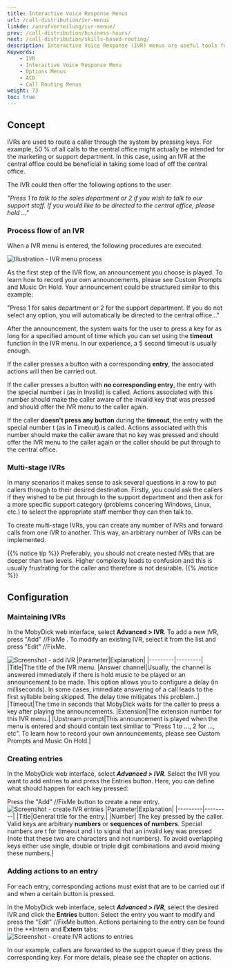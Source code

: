 ```yaml
---
title: Interactive Voice Response Menus
url: /call-distribution/ivr-menus
linkde: /anrufverteilung/ivr-menue/
prev: /call-distribution/business-hours/
next: /call-distribution/skills-based-routing/
description: Interactive Voice Response (IVR) menus are useful tools for ensuring that callers are routed more effectively and more quickly to the right agent, department or contact by providing callers with a set of options to choose from to qualify the reason for their call.
Keywords: 
    - IVR
    - Interactive Voice Response Menu
    - Options Menus
    - ACD
    - Call Routing Menus
weight: 73
toc: true
---
```

<!--//fixME replace screenshots-->

## Concept

IVRs are used to route a caller through the system by pressing keys. For example, 50 % of all calls to the central office might actually be intended for the marketing or support department. In this case, using an IVR at the central office could be beneficial in taking some load of off the central office.

The IVR could then offer the following options to the user:

*"Press 1 to talk to the sales department or 2 if you wish to talk to our support staff. If you would like to be directed to the central office, please hold ..."*

### Process flow of an IVR

When a IVR menu is entered, the following procedures are executed:

![Illustration - IVR menu process](../../images/ivr_call_flow.png?width=90% "IVR menu call flow")

As the first step of the IVR flow, an announcement you choose is played. To learn how to record your own announcements, please see Custom Prompts and Music On Hold. Your announcement could be structured similar to this example:
 
 "Press 1 for sales department or 2 for the support department. If you do not select any option, you will automatically be directed to the central office..."

After the announcement, the system waits for the user to press a key for as long for a specified amount of time which you can set using the **timeout** function in the IVR menu. In our experience, a 5 second timeout is usually enough.

If the caller presses a button with a corresponding **entry**, the associated actions will then be carried out.

If the caller presses a button with **no corresponding entry**, the entry with the special number i (as in Invalid) is called. Actions associated with this number should make the caller aware of the invalid key that was pressed and should offer the IVR menu to the caller again.

If the caller **doesn't press any button** during the **timeout**, the entry with the special number t (as in Timeout) is called. Actions associated with this number should make the caller aware that no key was pressed and should offer the IVR menu to the caller again or the caller should be put through to the central office.

### Multi-stage IVRs

In many scenarios it makes sense to ask several questions in a row to put callers through to their desired destination. Firstly, you could ask the callers if they wished to be put through to the support department and then ask for a more specific support category (problems concering Windows, Linux, etc.) to select the appropriate staff member they can then talk to.

To create multi-stage IVRs, you can create any number of IVRs and forward calls from one IVR to another. This way, an arbitrary number of IVRs can be implemented.

{{% notice tip %}}
Preferably, you should not create nested IVRs that are deeper than two levels. Higher complexity leads to confusion and this is usually frustrating for the caller and therefore is not desirable.
{{% /notice %}}

## Configuration

### Maintaining IVRs

In the MobyDick web interface, select **Advanced > IVR**. To add a new IVR, press "Add" //FixMe . To modify an existing IVR, select it from the list and press "Edit" //FixMe.

![Screenshot - add IVR](../../images/ivr_add.png?width=90% "add IVR")
|Parameter|Explanation|
|---------|---------|
|Title|The title of the IVR menu.
|Answer channel|Usually, the channel is answered immediately if there is hold music to be played or an announcement to be made. This option allows you to configure a delay (in milliseconds). In some cases, immediate answering of a call leads to the first syllable being skipped. The delay time mitigates this problem..|
|Timeout|The time in seconds that MobyDick waits for the caller to press a key after playing the announcements.
|Extension|The extension number for this IVR menu.|
|Upstream prompt|This announcement is played when the menu is entered and should contain text similiar to "Press 1 to ..., 2 for ..., etc". To learn how to record your own announcements, please see Custom Prompts and Music On Hold.|

### Creating entries

In the MobyDick web interface, select ***Advanced > IVR***. Select the IVR you want to add entries to and press the Entries button. Here, you can define what should happen for each key pressed:

Press the "Add" //FixMe  button to create a new entry.
![Screenshot - create IVR entries](../../images/ivr_entries.png?width=90% "create IVR entries")
|Parameter|Explanation|
|---------|---------|
|Title|General title for the entry.|
|Number| The key pressed by the caller. Valid keys are arbitrary **numbers** or **sequences of numbers**. Special numbers are t for timeout and i to signal that an invalid key was pressed (note that these two are characters and not numbers). To avoid overlapping keys either use single, double or triple digit combinations and avoid mixing these numbers.|

### Adding actions to an entry

For each entry, corresponding actions must exist that are to be carried out if and when a certain button is pressed. 

In the MobyDick web interface, select ***Advanced > IVR***, select the desired IVR and click the **Entries** button. Select the entry you want to modify and press the "Edit" //FixMe  button. Actions pertaining to the entry can be found in the **Intern and **Extern** tabs:
![Screenshot - create IVR actions to entries ](../../images/ivr_entry_detail.png?width=90% "create actions for IVR menu")

In our example, callers are forwarded to the support queue if they press the corresponding key. For more details, please see the chapter on actions.



